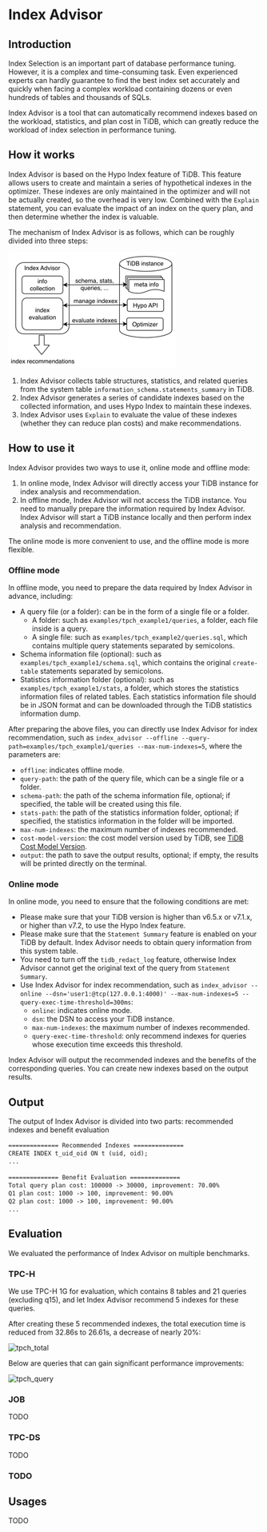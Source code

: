 # Index Advisor

## Introduction

Index Selection is an important part of database performance tuning. However, it is a complex and time-consuming task. Even experienced experts can hardly guarantee to find the best index set accurately and quickly when facing a complex workload containing dozens or even hundreds of tables and thousands of SQLs.

Index Advisor is a tool that can automatically recommend indexes based on the workload, statistics, and plan cost in TiDB, which can greatly reduce the workload of index selection in performance tuning.

## How it works

Index Advisor is based on the Hypo Index feature of TiDB. This feature allows users to create and maintain a series of hypothetical indexes in the optimizer. These indexes are only maintained in the optimizer and will not be actually created, so the overhead is very low. Combined with the `Explain` statement, you can evaluate the impact of an index on the query plan, and then determine whether the index is valuable.

The mechanism of Index Advisor is as follows, which can be roughly divided into three steps: 

![overview.png](doc/overview.png)

1. Index Advisor collects table structures, statistics, and related queries from the system table `information_schema.statements_summary` in TiDB.
2. Index Advisor generates a series of candidate indexes based on the collected information, and uses Hypo Index to maintain these indexes.
3. Index Advisor uses `Explain` to evaluate the value of these indexes (whether they can reduce plan costs) and make recommendations.

## How to use it

Index Advisor provides two ways to use it, online mode and offline mode:
1. In online mode, Index Advisor will directly access your TiDB instance for index analysis and recommendation.
2. In offline mode, Index Advisor will not access the TiDB instance. You need to manually prepare the information required by Index Advisor. Index Advisor will start a TiDB instance locally and then perform index analysis and recommendation.

The online mode is more convenient to use, and the offline mode is more flexible.

### Offline mode

In offline mode, you need to prepare the data required by Index Advisor in advance, including:
- A query file (or a folder): can be in the form of a single file or a folder.
    - A folder: such as `examples/tpch_example1/queries`, a folder, each file inside is a query.
    - A single file: such as `examples/tpch_example2/queries.sql`, which contains multiple query statements separated by semicolons.
- Schema information file (optional): such as `examples/tpch_example1/schema.sql`, which contains the original `create-table` statements separated by semicolons.
- Statistics information folder (optional): such as `examples/tpch_example1/stats`, a folder, which stores the statistics information files of related tables. Each statistics information file should be in JSON format and can be downloaded through the TiDB statistics information dump.

After preparing the above files, you can directly use Index Advisor for index recommendation, such as `index_advisor --offline --query-path=examples/tpch_example1/queries --max-num-indexes=5`, where the parameters are:
- `offline`: indicates offline mode.
- `query-path`: the path of the query file, which can be a single file or a folder.
- `schema-path`: the path of the schema information file, optional; if specified, the table will be created using this file.
- `stats-path`: the path of the statistics information folder, optional; if specified, the statistics information in the folder will be imported.
- `max-num-indexes`: the maximum number of indexes recommended.
- `cost-model-version`: the cost model version used by TiDB, see [TiDB Cost Model Version](https://docs.pingcap.com/tidb/dev/system-variables#tidb_cost_model_version-starting-from-v620-version).
- `output`: the path to save the output results, optional; if empty, the results will be printed directly on the terminal.

### Online mode

In online mode, you need to ensure that the following conditions are met:
- Please make sure that your TiDB version is higher than v6.5.x or v7.1.x, or higher than v7.2, to use the Hypo Index feature.
- Please make sure that the `Statement Summary` feature is enabled on your TiDB by default. Index Advisor needs to obtain query information from this system table.
- You need to turn off the `tidb_redact_log` feature, otherwise Index Advisor cannot get the original text of the query from `Statement Summary`.
- Use Index Advisor for index recommendation, such as `index_advisor --online --dsn='user1:@tcp(127.0.0.1:4000)' --max-num-indexes=5 --query-exec-time-threshold=300ms`:
    - `online`: indicates online mode.
    - `dsn`: the DSN to access your TiDB instance.
    - `max-num-indexes`: the maximum number of indexes recommended.
    - `query-exec-time-threshold`: only recommend indexes for queries whose execution time exceeds this threshold. 

Index Advisor will output the recommended indexes and the benefits of the corresponding queries. You can create new indexes based on the output results.

## Output

The output of Index Advisor is divided into two parts: recommended indexes and benefit evaluation

```
============== Recommended Indexes ==============
CREATE INDEX t_uid_oid ON t (uid, oid);
...

============== Benefit Evaluation ==============
Total query plan cost: 100000 -> 30000, improvement: 70.00%
Q1 plan cost: 1000 -> 100, improvement: 90.00%
Q2 plan cost: 1000 -> 100, improvement: 90.00%
...
```

## Evaluation

We evaluated the performance of Index Advisor on multiple benchmarks. 

### TPC-H

We use TPC-H 1G for evaluation, which contains 8 tables and 21 queries (excluding q15), and let Index Advisor recommend 5 indexes for these queries.

After creating these 5 recommended indexes, the total execution time is reduced from 32.86s to 26.61s, a decrease of nearly 20%:

![tpch_total](/Users/zhangyuanjia/Workspace/go/src/github.com/qw4990/index_advisor/doc/evaluation_tpch_1g_total.png)

Below are queries that can gain significant performance improvements:

![tpch_query](/Users/zhangyuanjia/Workspace/go/src/github.com/qw4990/index_advisor/doc/evaluation_tpch_1g_query.png)

### JOB

TODO

### TPC-DS

TODO

### TODO

## Usages

TODO